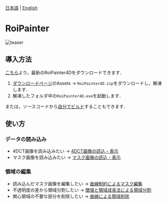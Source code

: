 [日本語](README.md) | [English](README_en.md)

# RoiPainter

<!-- teaser.png -->
![teaser](https://github.com/user-attachments/assets/811020af-27b4-4d13-b9a0-720769c906da)


## 導入方法
[こちら](https://github.com/InteractiveGraphicsLab/RoiPainter/releases)より，最新のRoiPainter4Dをダウンロードできます．
1. [ダウンロードページ](https://github.com/InteractiveGraphicsLab/RoiPainter/releases)のAssets → `RoiPainter4D.zip`をダウンロードし，解凍します．
2. 解凍したフォルダ中の`RoiPainter4D.exe`を起動します．

または，ソースコードから[自分でビルド](HowToBuild.md)することもできます．

## 使い方

### データの読み込み

* 4DCT画像を読み込みたい → [4DCT画像の読込・表示](ModeVisNormal.md)
* マスク画像を読み込みたい → [マスク画像の読込・表示](ModeVisMask.md)

### 領域の編集

* 読み込んだマスク画像を編集したい → [曲線制約によるマスク編集](ModeCurveDeform.md)
* 不透明度の差から領域分割したい → [閾値と領域成長法による領域分割](ModeThreshold.md)
* 関心領域の不要な部分を削除したい → [曲線による領域削除](ModeStrokeTrim.md)
